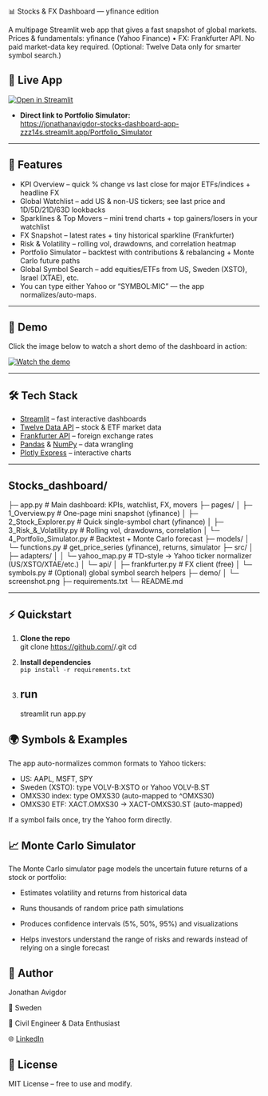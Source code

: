 📊 Stocks & FX Dashboard — yfinance edition

A multipage Streamlit web app that gives a fast snapshot of global markets.
Prices & fundamentals: yfinance (Yahoo Finance) • FX: Frankfurter API.
No paid market-data key required. (Optional: Twelve Data only for smarter symbol search.)

## 🔗 Live App

[![Open in Streamlit](https://static.streamlit.io/badges/streamlit_badge_black_white.svg)](https://jonathanavigdor-stocks-dashboard-app-zzz14s.streamlit.app/Portfolio_Simulator)

- **Direct link to Portfolio Simulator:**  
  https://jonathanavigdor-stocks-dashboard-app-zzz14s.streamlit.app/Portfolio_Simulator

---

## 🚀 Features

- KPI Overview – quick % change vs last close for major ETFs/indices + headline FX
- Global Watchlist – add US & non-US tickers; see last price and 1D/5D/21D/63D lookbacks
- Sparklines & Top Movers – mini trend charts + top gainers/losers in your watchlist
- FX Snapshot – latest rates + tiny historical sparkline (Frankfurter)
- Risk & Volatility – rolling vol, drawdowns, and correlation heatmap
- Portfolio Simulator – backtest with contributions & rebalancing + Monte Carlo future paths
- Global Symbol Search – add equities/ETFs from US, Sweden (XSTO), Israel (XTAE), etc.
- You can type either Yahoo or “SYMBOL:MIC” — the app normalizes/auto-maps.

---

## 🎥 Demo

Click the image below to watch a short demo of the dashboard in action:

[![Watch the demo](demo/screenshot.png)](https://youtu.be/X6iAGP6US4E)

---

## 🛠️ Tech Stack

- [Streamlit](https://streamlit.io/) – fast interactive dashboards  
- [Twelve Data API](https://twelvedata.com/) – stock & ETF market data  
- [Frankfurter API](https://www.frankfurter.app/) – foreign exchange rates  
- [Pandas](https://pandas.pydata.org/) & [NumPy](https://numpy.org/) – data wrangling  
- [Plotly Express](https://plotly.com/python/plotly-express/) – interactive charts  

---

## Stocks_dashboard/
├─ app.py                          # Main dashboard: KPIs, watchlist, FX, movers
├─ pages/
│  ├─ 1_Overview.py                # One-page mini snapshot (yfinance)
│  ├─ 2_Stock_Explorer.py          # Quick single-symbol chart (yfinance)
│  ├─ 3_Risk_&_Volatility.py       # Rolling vol, drawdowns, correlation
│  └─ 4_Portfolio_Simulator.py     # Backtest + Monte Carlo forecast
├─ models/
│  └─ functions.py                 # get_price_series (yfinance), returns, simulator
├─ src/
│  ├─ adapters/
│  │  └─ yahoo_map.py              # TD-style → Yahoo ticker normalizer (US/XSTO/XTAE/etc.)
│  └─ api/
│     ├─ frankfurter.py            # FX client (free)
│     └─ symbols.py                # (Optional) global symbol search helpers
├─ demo/
│  └─ screenshot.png
├─ requirements.txt
└─ README.md

---
## ⚡ Quickstart

1. **Clone the repo**  
    git clone https://github.com/<your-username>/<your-repo>.git
    cd <your-repo>

2. **Install dependencies**  
   `pip install -r requirements.txt`  

3. ## run
   streamlit run app.py
   
## 🌍 Symbols & Examples

The app auto-normalizes common formats to Yahoo tickers:
- US: AAPL, MSFT, SPY
- Sweden (XSTO): type VOLV-B:XSTO or Yahoo VOLV-B.ST
- OMXS30 index: type OMXS30 (auto-mapped to ^OMXS30)
- OMXS30 ETF: XACT.OMXS30 → XACT-OMXS30.ST (auto-mapped)

If a symbol fails once, try the Yahoo form directly.


## 📈 Monte Carlo Simulator

The Monte Carlo simulator page models the uncertain future returns of a stock or portfolio:

* Estimates volatility and returns from historical data

* Runs thousands of random price path simulations

* Produces confidence intervals (5%, 50%, 95%) and visualizations

* Helps investors understand the range of risks and rewards instead of relying on a single forecast

## 👤 Author

Jonathan Avigdor

📍 Sweden 

💼 Civil Engineer & Data Enthusiast

🌐 [LinkedIn](https://www.linkedin.com/in/jonathanavigdor/)

## 📜 License

MIT License – free to use and modify.



